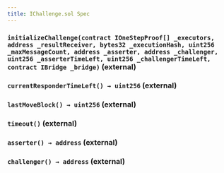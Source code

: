 ```yaml
---
title: IChallenge.sol Spec
---
```


### `initializeChallenge(contract IOneStepProof[] _executors, address _resultReceiver, bytes32 _executionHash, uint256 _maxMessageCount, address _asserter, address _challenger, uint256 _asserterTimeLeft, uint256 _challengerTimeLeft, contract IBridge _bridge)` (external)

### `currentResponderTimeLeft() → uint256` (external)

### `lastMoveBlock() → uint256` (external)

### `timeout()` (external)

### `asserter() → address` (external)

### `challenger() → address` (external)
